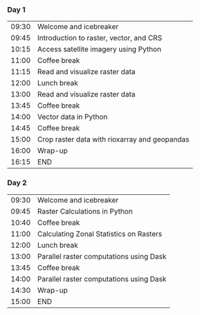 <div class="row">
  <div class="col-md-6">
    <h3>Day 1</h3>
    <table class="table table-striped">
      <tr> <td>09:30</td> <td>Welcome and icebreaker </td> </tr>
      <tr> <td>09:45</td>  <td>Introduction to raster, vector, and CRS </td> </tr>
      <tr> <td>10:15</td>  <td>Access satellite imagery using Python</td> </tr>
      <tr> <td>11:00</td>  <td>Coffee break</td> </tr>
      <tr> <td>11:15</td>  <td>Read and visualize raster data</td> </tr>
      <tr> <td>12:00</td>  <td>Lunch break</td> </tr>
      <tr> <td>13:00</td>  <td>Read and visualize raster data</td> </tr>
      <tr> <td>13:45</td>  <td>Coffee break</td> </tr>
      <tr> <td>14:00</td>  <td>Vector data in Python</td> </tr>
      <tr> <td>14:45</td>  <td>Coffee break</td> </tr>
      <tr> <td>15:00</td>  <td>Crop raster data with rioxarray and geopandas</td> </tr>
      <tr> <td>16:00</td>  <td>Wrap-up</td> </tr>
      <tr> <td>16:15</td>  <td>END</td> </tr>
    </table>
  </div>
  <div class="col-md-6">
    <h3>Day 2</h3>
    <table class="table table-striped">
      <tr> <td>09:30</td>  <td>Welcome and icebreaker</td> </tr>
      <tr> <td>09:45</td>  <td>Raster Calculations in Python</td> </tr>
      <tr> <td>10:40</td>  <td>Coffee break</td> </tr>
      <tr> <td>11:00</td>  <td>Calculating Zonal Statistics on Rasters</td> </tr>
      <tr> <td>12:00</td>  <td>Lunch break</td> </tr>
      <tr> <td>13:00</td>  <td>Parallel raster computations using Dask</td> </tr>
      <tr> <td>13:45</td>  <td>Coffee break</td> </tr>
      <tr> <td>14:00</td>  <td>Parallel raster computations using Dask</td> </tr>
      <tr> <td>14:30</td>  <td>Wrap-up</td> </tr>
      <tr> <td>15:00</td>  <td>END</td> </tr>
    </table>
  </div>
</div>